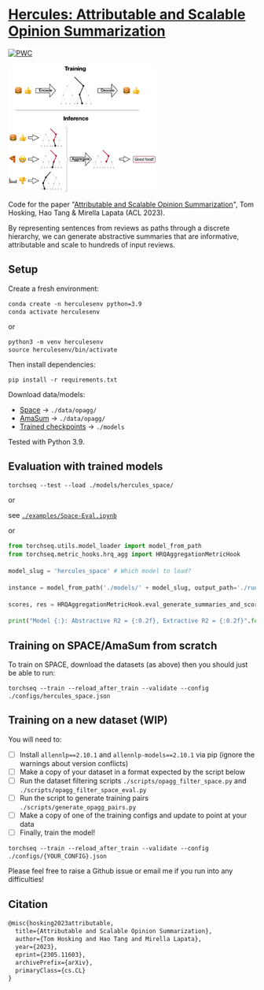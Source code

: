 # [Hercules: Attributable and Scalable Opinion Summarization](https://arxiv.org/abs/2305.11603)

	
[![PWC](https://img.shields.io/endpoint.svg?url=https://paperswithcode.com/badge/attributable-and-scalable-opinion/unsupervised-opinion-summarization-on-space)](https://paperswithcode.com/sota/unsupervised-opinion-summarization-on-space?p=attributable-and-scalable-opinion)

<img src="web/explanation_mini.png" width="300" />

Code for the paper "[Attributable and Scalable Opinion Summarization](https://arxiv.org/abs/2305.11603)", Tom Hosking, Hao Tang & Mirella Lapata (ACL 2023).

By representing sentences from reviews as paths through a discrete hierarchy, we can generate abstractive summaries that are informative, attributable and scale to hundreds of input reviews.


## Setup

Create a fresh environment:
```
conda create -n herculesenv python=3.9
conda activate herculesenv
```
or
```
python3 -m venv herculesenv
source herculesenv/bin/activate
```

Then install dependencies:
```
pip install -r requirements.txt
```

Download data/models:
 - [Space](http://tomho.sk/hercules/data/data_space.zip) -> `./data/opagg/`
 - [AmaSum](http://tomho.sk/hercules/data/data_amasum.zip) -> `./data/opagg/`
 - [Trained checkpoints](http://tomho.sk/hercules/models/) -> `./models`

Tested with Python 3.9.

## Evaluation with trained models

```
torchseq --test --load ./models/hercules_space/
```

or

see [`./examples/Space-Eval.ipynb`](examples/Space-Eval.ipynb)

or 

```python
from torchseq.utils.model_loader import model_from_path
from torchseq.metric_hooks.hrq_agg import HRQAggregationMetricHook

model_slug = 'hercules_space' # Which model to load?

instance = model_from_path('./models/' + model_slug, output_path='./runs/', data_path='./data/', silent=True)

scores, res = HRQAggregationMetricHook.eval_generate_summaries_and_score(instance.config, instance, test=True)

print("Model {:}: Abstractive R2 = {:0.2f}, Extractive R2 = {:0.2f}".format(model_slug, scores['abstractive']['rouge2'], scores['extractive']['rouge2']))
```

## Training on SPACE/AmaSum from scratch

To train on SPACE, download the datasets (as above) then you should just be able to run:

```
torchseq --train --reload_after_train --validate --config ./configs/hercules_space.json
```

## Training on a new dataset (WIP)

You will need to: 

- [ ] Install `allennlp==2.10.1` and `allennlp-models==2.10.1` via pip (ignore the warnings about version conflicts)
- [ ] Make a copy of your dataset in a format expected by the script below
- [ ] Run the dataset filtering scripts `./scripts/opagg_filter_space.py` and `./scripts/opagg_filter_space_eval.py`
- [ ] Run the script to generate training pairs `./scripts/generate_opagg_pairs.py`
- [ ] Make a copy of one of the training configs and update to point at your data
- [ ] Finally, train the model!

```
torchseq --train --reload_after_train --validate --config ./configs/{YOUR_CONFIG}.json
```

Please feel free to raise a Github issue or email me if you run into any difficulties!

## Citation

```
@misc{hosking2023attributable,
  title={Attributable and Scalable Opinion Summarization}, 
  author={Tom Hosking and Hao Tang and Mirella Lapata},
  year={2023},
  eprint={2305.11603},
  archivePrefix={arXiv},
  primaryClass={cs.CL}
}
````